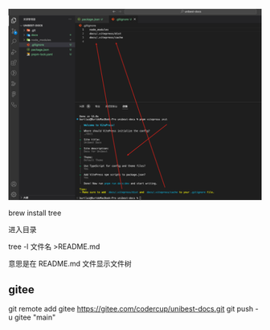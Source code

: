 ![Alt text](./screenshots/image.png)

brew install tree

进入目录

tree -l 文件名 >README.md

意思是在 README.md 文件显示文件树

## gitee

git remote add gitee https://gitee.com/codercup/unibest-docs.git
git push -u gitee "main"
